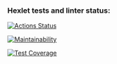 ### Hexlet tests and linter status:
[![Actions Status](https://github.com/MBelinskaya/frontend-project-46/workflows/hexlet-check/badge.svg)](https://github.com/MBelinskaya/frontend-project-46/actions)

[![Maintainability](https://api.codeclimate.com/v1/badges/1227e61f11e6708369a5/maintainability)](https://codeclimate.com/github/MBelinskaya/frontend-project-46/maintainability)

[![Test Coverage](https://api.codeclimate.com/v1/badges/1227e61f11e6708369a5/test_coverage)](https://codeclimate.com/github/MBelinskaya/frontend-project-46/test_coverage)
